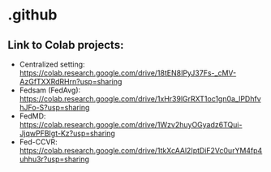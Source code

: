 # .github

## Link to Colab projects:

- Centralized setting: https://colab.research.google.com/drive/18tEN8IPyJ37Fs-_cMV-AzGfTXXRdRHrn?usp=sharing
- Fedsam (FedAvg): https://colab.research.google.com/drive/1xHr39lGrRXT1oc1gn0a_lPDhfvhJFo-S?usp=sharing
- FedMD: https://colab.research.google.com/drive/1Wzv2huyOGyadz6TQui-JjqwPFBIgt-Kz?usp=sharing
- Fed-CCVR: https://colab.research.google.com/drive/1tkXcAAl2IptDiF2Vc0urYM4fp4uhhu3r?usp=sharing